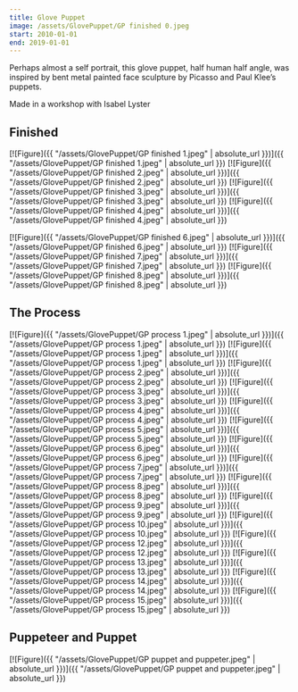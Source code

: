 ```yaml
---
title: Glove Puppet
image: /assets/GlovePuppet/GP finished 0.jpeg
start: 2010-01-01
end: 2019-01-01
---
```


Perhaps almost a self portrait, this glove puppet, half human half angle, was inspired by bent metal painted face sculpture by Picasso and Paul Klee’s puppets.

Made in a workshop with Isabel Lyster

## Finished

[![Figure]({{ "/assets/GlovePuppet/GP finished 1.jpeg" | absolute_url }})]({{ "/assets/GlovePuppet/GP finished 1.jpeg" | absolute_url }})
[![Figure]({{ "/assets/GlovePuppet/GP finished 2.jpeg" | absolute_url }})]({{ "/assets/GlovePuppet/GP finished 2.jpeg" | absolute_url }})
[![Figure]({{ "/assets/GlovePuppet/GP finished 3.jpeg" | absolute_url }})]({{ "/assets/GlovePuppet/GP finished 3.jpeg" | absolute_url }})
[![Figure]({{ "/assets/GlovePuppet/GP finished 4.jpeg" | absolute_url }})]({{ "/assets/GlovePuppet/GP finished 4.jpeg" | absolute_url }})

<!-- [![Figure]({{ "/assets/GlovePuppet/GP finished 5.jpeg" | absolute_url }})]({{ "/assets/GlovePuppet/GP finished 5.jpeg" | absolute_url }}) -->

[![Figure]({{ "/assets/GlovePuppet/GP finished 6.jpeg" | absolute_url }})]({{ "/assets/GlovePuppet/GP finished 6.jpeg" | absolute_url }})
[![Figure]({{ "/assets/GlovePuppet/GP finished 7.jpeg" | absolute_url }})]({{ "/assets/GlovePuppet/GP finished 7.jpeg" | absolute_url }})
[![Figure]({{ "/assets/GlovePuppet/GP finished 8.jpeg" | absolute_url }})]({{ "/assets/GlovePuppet/GP finished 8.jpeg" | absolute_url }})

## The Process

[![Figure]({{ "/assets/GlovePuppet/GP process 1.jpeg" | absolute_url }})]({{ "/assets/GlovePuppet/GP process 1.jpeg" | absolute_url }})
[![Figure]({{ "/assets/GlovePuppet/GP process 1.jpeg" | absolute_url }})]({{ "/assets/GlovePuppet/GP process 1.jpeg" | absolute_url }})
[![Figure]({{ "/assets/GlovePuppet/GP process 2.jpeg" | absolute_url }})]({{ "/assets/GlovePuppet/GP process 2.jpeg" | absolute_url }})
[![Figure]({{ "/assets/GlovePuppet/GP process 3.jpeg" | absolute_url }})]({{ "/assets/GlovePuppet/GP process 3.jpeg" | absolute_url }})
[![Figure]({{ "/assets/GlovePuppet/GP process 4.jpeg" | absolute_url }})]({{ "/assets/GlovePuppet/GP process 4.jpeg" | absolute_url }})
[![Figure]({{ "/assets/GlovePuppet/GP process 5.jpeg" | absolute_url }})]({{ "/assets/GlovePuppet/GP process 5.jpeg" | absolute_url }})
[![Figure]({{ "/assets/GlovePuppet/GP process 6.jpeg" | absolute_url }})]({{ "/assets/GlovePuppet/GP process 6.jpeg" | absolute_url }})
[![Figure]({{ "/assets/GlovePuppet/GP process 7.jpeg" | absolute_url }})]({{ "/assets/GlovePuppet/GP process 7.jpeg" | absolute_url }})
[![Figure]({{ "/assets/GlovePuppet/GP process 8.jpeg" | absolute_url }})]({{ "/assets/GlovePuppet/GP process 8.jpeg" | absolute_url }})
[![Figure]({{ "/assets/GlovePuppet/GP process 9.jpeg" | absolute_url }})]({{ "/assets/GlovePuppet/GP process 9.jpeg" | absolute_url }})
[![Figure]({{ "/assets/GlovePuppet/GP process 10.jpeg" | absolute_url }})]({{ "/assets/GlovePuppet/GP process 10.jpeg" | absolute_url }})
[![Figure]({{ "/assets/GlovePuppet/GP process 12.jpeg" | absolute_url }})]({{ "/assets/GlovePuppet/GP process 12.jpeg" | absolute_url }})
[![Figure]({{ "/assets/GlovePuppet/GP process 13.jpeg" | absolute_url }})]({{ "/assets/GlovePuppet/GP process 13.jpeg" | absolute_url }})
[![Figure]({{ "/assets/GlovePuppet/GP process 14.jpeg" | absolute_url }})]({{ "/assets/GlovePuppet/GP process 14.jpeg" | absolute_url }})
[![Figure]({{ "/assets/GlovePuppet/GP process 15.jpeg" | absolute_url }})]({{ "/assets/GlovePuppet/GP process 15.jpeg" | absolute_url }})

## Puppeteer and Puppet

[![Figure]({{ "/assets/GlovePuppet/GP puppet and puppeter.jpeg" | absolute_url }})]({{ "/assets/GlovePuppet/GP puppet and puppeter.jpeg" | absolute_url }})
